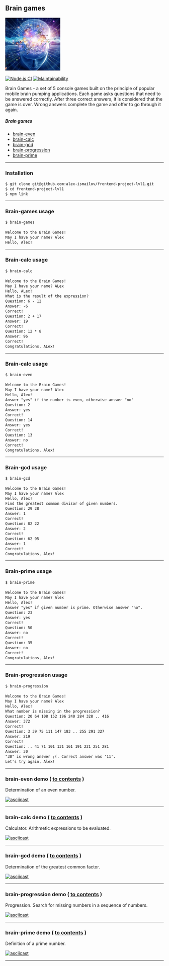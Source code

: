 <a name="contents"></a>

## Brain games

[logo]: https://github.com/alex-ismailov/git-imgs/blob/master/brain-game-logo.png
[brain-games]: https://github.com/alex-ismailov/frontend-project-lvl1 "Brain-games"

[![brain-logo][logo]][brain-games]

[![Node.js CI](https://github.com/alex-ismailov/frontend-project-lvl1/workflows/Node.js%20CI/badge.svg)](https://github.com/alex-ismailov/frontend-project-lvl1/actions)
[![Maintainability](https://api.codeclimate.com/v1/badges/22e19349e341eddcdc3e/maintainability)](https://codeclimate.com/github/alex-ismailov/frontend-project-lvl1/maintainability)

Brain Games - a set of 5 console games built on the principle of popular mobile brain pumping applications. Each game asks questions that need to be answered correctly. After three correct answers, it is considered that the game is over. Wrong answers complete the game and offer to go through it again.

##### Brain games
* [brain-even](#brain-even)
* [brain-calc](#brain-calc)
* [brain-gcd](#brain-gcd)
* [brain-progression](#brain-progression)
* [brain-prime](#brain-prime)

---

### Installation
```
$ git clone git@github.com:alex-ismailov/frontend-project-lvl1.git
$ cd frontend-project-lvl1
$ npm link
```
---
### Brain-games usage
```
$ brain-games

Welcome to the Brain Games!
May I have your name? Alex
Hello, Alex!
```
---
### Brain-calc usage
```
$ brain-calc

Welcome to the Brain Games!
May I have your name? ALex
Hello, ALex!
What is the result of the expression?
Question: 6 - 12
Answer: -6
Correct!
Question: 2 + 17
Answer: 19
Correct!
Question: 12 * 8
Answer: 96
Correct!
Congratulations, ALex!
```
---
### Brain-calc usage
```
$ brain-even

Welcome to the Brain Games!
May I have your name? Alex
Hello, Alex!
Answer "yes" if the number is even, otherwise answer "no"
Question: 2
Answer: yes
Correct!
Question: 14
Answer: yes
Correct!
Question: 13
Answer: no
Correct!
Congratulations, Alex!
```
---
### Brain-gcd usage
```
$ brain-gcd

Welcome to the Brain Games!
May I have your name? Alex
Hello, Alex!
Find the greatest common divisor of given numbers.
Question: 29 28
Answer: 1
Correct!
Question: 82 22
Answer: 2
Correct!
Question: 62 95
Answer: 1
Correct!
Congratulations, Alex!
```
---
### Brain-prime usage
```
$ brain-prime

Welcome to the Brain Games!
May I have your name? Alex
Hello, Alex!
Answer "yes" if given number is prime. Otherwise answer "no".
Question: 23
Answer: yes
Correct!
Question: 50
Answer: no
Correct!
Question: 35
Answer: no
Correct!
Congratulations, Alex!
```
---
### Brain-progression usage
```
$ brain-progression

Welcome to the Brain Games!
May I have your name? Alex
Hello, Alex!
What number is missing in the progression?
Question: 20 64 108 152 196 240 284 328 .. 416
Answer: 372
Correct!
Question: 3 39 75 111 147 183 .. 255 291 327
Answer: 219
Correct!
Question: .. 41 71 101 131 161 191 221 251 281
Answer: 30
"30" is wrong answer ;(. Correct answer was '11'.
Let's try again, Alex!
```
---

### brain-even demo ( [to contents](#contents) ) <a name="brain-even"></a>
Determination of an even number.

[![asciicast](https://asciinema.org/a/308792.svg)](https://asciinema.org/a/308792)

---

### brain-calc demo ( [to contents](#contents) ) <a name="brain-calc"></a>
Calculator. Arithmetic expressions to be evaluated.

[![asciicast](https://asciinema.org/a/309994.svg)](https://asciinema.org/a/309994)

---

### brain-gcd demo ( [to contents](#contents) ) <a name="brain-gcd"></a>
Determination of the greatest common factor.

[![asciicast](https://asciinema.org/a/310019.svg)](https://asciinema.org/a/310019)

---

### brain-progression demo ( [to contents](#contents) ) <a name="brain-progression"></a>
Progression. Search for missing numbers in a sequence of numbers.

[![asciicast](https://asciinema.org/a/310017.svg)](https://asciinema.org/a/310017)

---

### brain-prime demo ( [to contents](#contents) ) <a name="brain-prime"></a>
Definition of a prime number.

[![asciicast](https://asciinema.org/a/310016.svg)](https://asciinema.org/a/310016)

---
